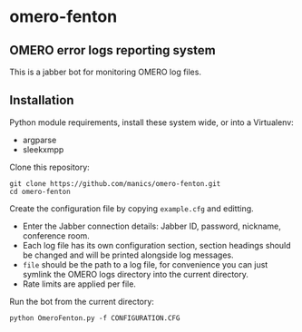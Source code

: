 omero-fenton
===========

OMERO error logs reporting system
---------------------------------

This is a jabber bot for monitoring OMERO log files.

Installation
------------

Python module requirements, install these system wide, or into a Virtualenv:

* argparse
* sleekxmpp

Clone this repository:

```
git clone https://github.com/manics/omero-fenton.git
cd omero-fenton
```

Create the configuration file by copying `example.cfg` and editting.

* Enter the Jabber connection details: Jabber ID, password, nickname, conference room.
* Each log file has its own configuration section, section headings should be changed and will be printed alongside log messages.
* `file` should be the path to a log file, for convenience you can just symlink the OMERO logs directory into the current directory.
* Rate limits are applied per file.

Run the bot from the current directory:

```
python OmeroFenton.py -f CONFIGURATION.CFG
```
